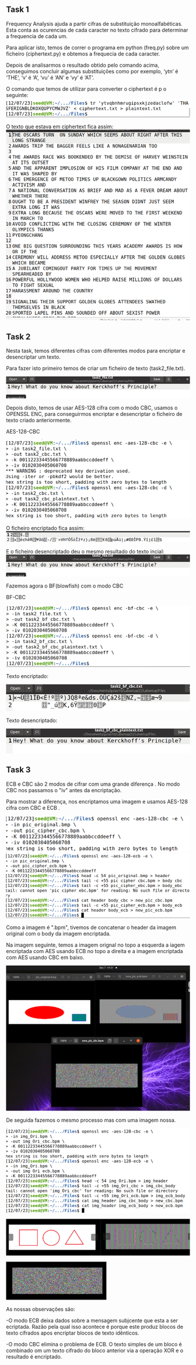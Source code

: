 
## Task 1

Frequency Analysis ajuda a partir cifras de substituição monoalfabéticas. Esta conta as ocurencias de cada caracter no texto cifrado para determinar a frequencia de cada um.

Para aplicar isto, temos de correr o programa em python (freq.py) sobre um ficheiro (ciphertext.py) e obtemos a frequecia de cada caracter.

Depois de analisarmos o resultado obtido pelo comando acima, conseguimos concluir algumas substituições como por exemplo, ‘ytn’ é ‘THE’, ‘v’ é ‘A’, ‘vu’ é ‘AN’ e ‘vy’ é ‘AT’.

O comando que temos de utilizar para converter o ciphertext é p o seguinte:
![Alt text](task1_10.png) 

O texto que estava em ciphertext fica assim:
![Alt text](img16.png)


## Task 2

Nesta task, temos diferentes cifras com diferentes modos para encriptar e desencriptar um texto.

Para fazer isto primeiro temos de criar um ficheiro de texto (task2_file.txt).

![Alt text](imagem_ficheiro.png)

Depois disto, temos de usar AES-128 cifra com o modo CBC, usamos o OPENSSL ENC, para conseguirmos encriptar e desencriptar o ficheiro de texto criado anteriormente.

AES-128-CBC

![Alt text](image_AES-128-CBC.png)

O ficheiro encriptado fica assim:
![Alt text](encriptadoCBC.png)

E o ficheiro desencriptado deu o mesmo resultado do texto incial:
![Alt text](imagem_ficheiro.png)

Fazemos agora o BF(blowfish) com o modo CBC

BF-CBC

![Alt text](image_BF-CBC.png)

Texto encriptado:

![Alt text](encriptado2.png)

Texto desencriptado:

![Alt text](image17.png)


## Task 3

ECB e CBC são 2 modos de cifrar com uma grande diferença . No modo CBC nos passamos o "iv" antes da encriptação.

Para mostrar  a diferença, nos encriptamos uma imagem e usamos AES-128 cifra com CBC e ECB .

![Alt text](img18.png)
![Alt text](img22.png)

Como a imagem é ".bpm", tivemos de concatenar o header da imagem original com o body da imagem encriptada.

Na imagem seguinte, temos a imagem orignal no topo a esquerda a iagem encriptada com AES usando ECB no topo a direita e a imagem encriptada com AES usando CBC em baixo.

![Alt text](img23.png)


De seguida fazemos o mesmo processo mas com uma imagem nossa.


![Alt text](img24.png)


 ![Alt text](img25.png)


![Alt text](img26.png)


As nossas observações são:

-O modo ECB deixa dados sobre a mensagem subjcente que esta a ser ecriptada. Razão pela qual isso acontece é porque este produz blocos de texto cifrados apos encriptar blocos de texto idênticos.

-O modo CBC elimina o problema de ECB. O texto simples de um bloco é combinado om um texto cifrado do bloco anterior via a operação XOR e o resultado é encriptado.